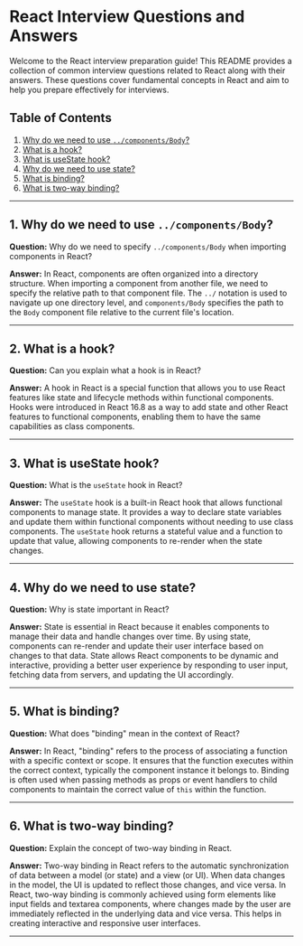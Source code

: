 # React Interview Questions and Answers

Welcome to the React interview preparation guide! This README provides a collection of common interview questions related to React along with their answers. These questions cover fundamental concepts in React and aim to help you prepare effectively for interviews.

## Table of Contents

1. [Why do we need to use `../components/Body`?](#1-why-do-we-need-to-use-componentsbody)
2. [What is a hook?](#2-what-is-a-hook)
3. [What is useState hook?](#3-what-is-usestate-hook)
4. [Why do we need to use state?](#4-why-do-we-need-to-use-state)
5. [What is binding?](#5-what-is-binding)
6. [What is two-way binding?](#6-what-is-two-way-binding)

---

## 1. Why do we need to use `../components/Body`?

**Question:** Why do we need to specify `../components/Body` when importing components in React?

**Answer:** In React, components are often organized into a directory structure. When importing a component from another file, we need to specify the relative path to that component file. The `../` notation is used to navigate up one directory level, and `components/Body` specifies the path to the `Body` component file relative to the current file's location.

---

## 2. What is a hook?

**Question:** Can you explain what a hook is in React?

**Answer:** A hook in React is a special function that allows you to use React features like state and lifecycle methods within functional components. Hooks were introduced in React 16.8 as a way to add state and other React features to functional components, enabling them to have the same capabilities as class components.

---

## 3. What is useState hook?

**Question:** What is the `useState` hook in React?

**Answer:** The `useState` hook is a built-in React hook that allows functional components to manage state. It provides a way to declare state variables and update them within functional components without needing to use class components. The `useState` hook returns a stateful value and a function to update that value, allowing components to re-render when the state changes.

---

## 4. Why do we need to use state?

**Question:** Why is state important in React?

**Answer:** State is essential in React because it enables components to manage their data and handle changes over time. By using state, components can re-render and update their user interface based on changes to that data. State allows React components to be dynamic and interactive, providing a better user experience by responding to user input, fetching data from servers, and updating the UI accordingly.

---

## 5. What is binding?

**Question:** What does "binding" mean in the context of React?

**Answer:** In React, "binding" refers to the process of associating a function with a specific context or scope. It ensures that the function executes within the correct context, typically the component instance it belongs to. Binding is often used when passing methods as props or event handlers to child components to maintain the correct value of `this` within the function.

---

## 6. What is two-way binding?

**Question:** Explain the concept of two-way binding in React.

**Answer:** Two-way binding in React refers to the automatic synchronization of data between a model (or state) and a view (or UI). When data changes in the model, the UI is updated to reflect those changes, and vice versa. In React, two-way binding is commonly achieved using form elements like input fields and textarea components, where changes made by the user are immediately reflected in the underlying data and vice versa. This helps in creating interactive and responsive user interfaces.

---
